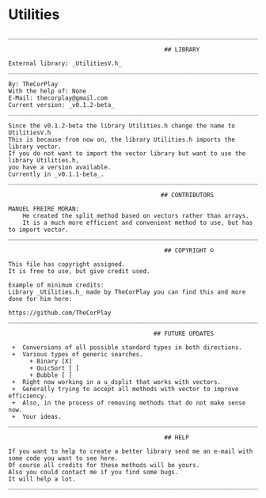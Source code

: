 # Utilities
	______________________________________________________________________________________________________
  
                                                ## LIBRARY

 	External library: _UtilitiesV.h_
 	______________________________________________________________________________________________________
 
 	By: TheCorPlay
 	With the help of: None
 	E-Mail: thecorplay@gmail.com
 	Current version: _v0.1.2-beta_
	______________________________________________________________________________________________________
	
	Since the v0.1.2-beta the library Utilities.h change the name to UtilitiesV.h
	This is because from now on, the library Utilities.h imports the library vector.
	If you do not want to import the vector library but want to use the library Utilities.h,
	you have a version available.
	Currently in _v0.1.1-beta_.
	______________________________________________________________________________________________________
	
											   ## CONTRIBUTORS

	MANUEL FREIRE MORAN:
		He created the split method based on vectors rather than arrays.
		It is a much more efficient and convenient method to use, but has to import vector.
 	______________________________________________________________________________________________________
 	
                                                ## COPYRIGHT ©
 
 	This file has copyright assigned.
 	It is free to use, but give credit used.
  	
 	Example of minimum credits:
 	Library _Utilities.h_ made by TheCorPlay you can find this and more done for him here:
 
 	https://github.com/TheCorPlay
 	______________________________________________________________________________________________________
 	
                                             ## FUTURE UPDATES
 	
 	 +	Conversions of all possible standard types in both directions.
 	 +	Various types of generic searches.
 	      + Binary [X]
 	      + QuicSort [ ]
 	      + Bubble [ ]
	 +	Right now working in a u_dsplit that works with vectors.
	 +	Generally trying to accept all methods with vector to improve efficiency.
	 +	Also, in the process of removing methods that do not make sense now.
 	 +	Your ideas.
 	______________________________________________________________________________________________________
  
                                                ## HELP
  
	If you want to help to create a better library send me an e-mail with some code you want to see here.
	Of course all credits for these methods will be yours.
	Also you could contact me if you find some bugs.
	It will help a lot.
	______________________________________________________________________________________________________
